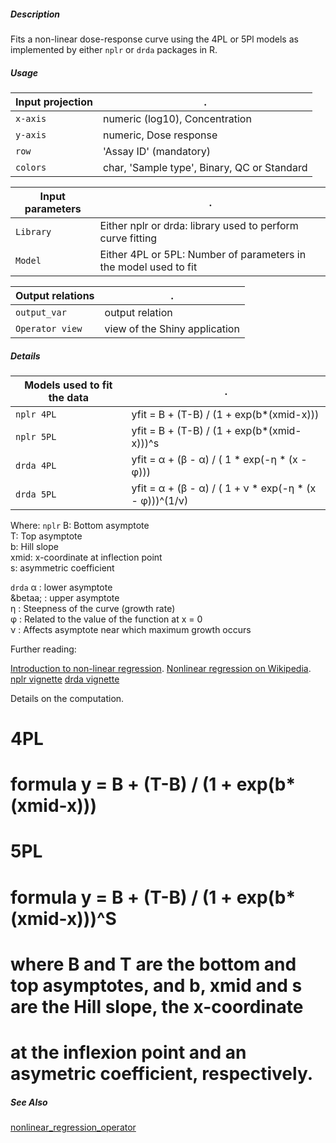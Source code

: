 ##### Description

Fits a non-linear dose-response curve using the 4PL or 5Pl models as implemented by either `nplr` or `drda` packages in R.

##### Usage

Input projection|.
---|---
`x-axis`        | numeric (log10), Concentration
`y-axis`        | numeric, Dose response
`row`           | 'Assay ID' (mandatory)
`colors`        | char, 'Sample type', Binary, QC or Standard


Input parameters|.
---|---
`Library`        | Either nplr or drda: library used to perform curve fitting
`Model`          | Either 4PL or 5PL: Number of parameters in the model used to fit

Output relations|.
---|---
`output_var`        | output relation
`Operator view`        | view of the Shiny application

##### Details

Models used to fit the data|.
---|---
`nplr 4PL`      | yfit = B + (T-B) / (1 + exp(b*(xmid-x)))
`nplr 5PL`      | yfit = B + (T-B) / (1 + exp(b*(xmid-x)))^s
`drda 4PL`      | yfit = &alpha; + (&beta; - &alpha;) / ( 1 * exp(-&eta; * (x - &phi;)))
`drda 5PL`      | yfit = &alpha; + (&beta; - &alpha;) / ( 1 + &nu; * exp(-&eta; * (x - &phi;)))^(1/&nu;)

Where:
 `nplr`
 B: Bottom asymptote  
 T: Top asymptote  
 b: Hill slope  
 xmid: x-coordinate at inflection point  
 s: asymmetric coefficient  
 
 `drda`
  &alpha; : lower asymptote  
  &betaa; : upper asymptote  
  &eta; : Steepness of the curve (growth rate)  
  &phi; : Related to the value of the function at x = 0  
  &nu; : Affects asymptote near which maximum growth occurs  

Further reading:

[Introduction to non-linear regression](https://www.statforbiology.com/nonlinearregression/usefulequations).
[Nonlinear regression on Wikipedia](https://en.wikipedia.org/wiki/Nonlinear_regression).
[nplr vignette](https://cran.r-project.org/web/packages/nplr/vignettes/nplr.pdf)
[drda vignette](https://cran.r-project.org/web/packages/drda/vignettes/drda.pdf)


Details on the computation.

  # 4PL
  # formula y = B + (T-B) / (1 + exp(b*(xmid-x)))
  
  # 5PL
  # formula y = B + (T-B) / (1 + exp(b*(xmid-x)))^S
  # where B and T are the bottom and top asymptotes, and b, xmid and s are the Hill slope, the x-coordinate
  # at the inflexion point and an asymetric coefficient, respectively.

##### See Also

[nonlinear_regression_operator](https://github.com/tercen/nonlinear_regression_operator)


